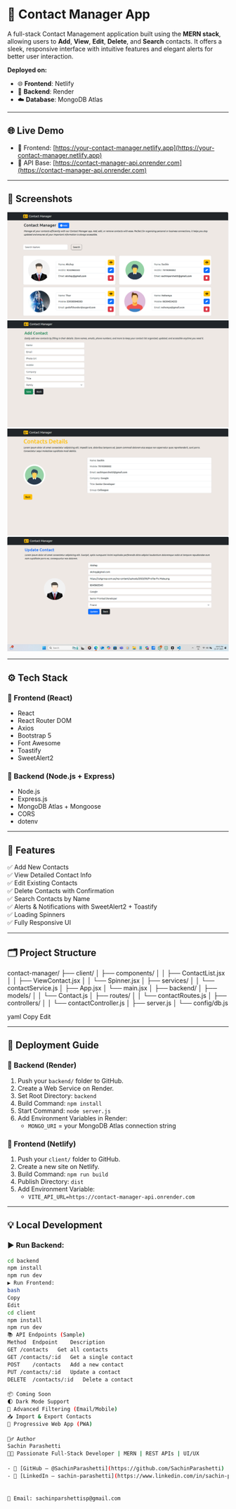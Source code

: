 # 📇 Contact Manager App

A full-stack Contact Management application built using the **MERN stack**, allowing users to **Add**, **View**, **Edit**, **Delete**, and **Search** contacts. It offers a sleek, responsive interface with intuitive features and elegant alerts for better user interaction.

**Deployed on:**
- 🌐 **Frontend**: Netlify  
- 🔗 **Backend**: Render  
- ☁️ **Database**: MongoDB Atlas

---

## 🌐 Live Demo

- 🔸 Frontend: [https://your-contact-manager.netlify.app](https://your-contact-manager.netlify.app)  
- 🔸 API Base: [https://contact-manager-api.onrender.com](https://contact-manager-api.onrender.com)

---

## 📸 Screenshots

![Home Page](home-page.png)  
![Add Contact](add-contact.png)  
![View Contact](view-details.png)  
![Update Contact](update-page.png)

---

## ⚙️ Tech Stack

### 🔹 Frontend (React)
- React
- React Router DOM
- Axios
- Bootstrap 5
- Font Awesome
- Toastify
- SweetAlert2

### 🔹 Backend (Node.js + Express)
- Node.js
- Express.js
- MongoDB Atlas + Mongoose
- CORS
- dotenv

---

## 🧠 Features

✅ Add New Contacts  
✅ View Detailed Contact Info  
✅ Edit Existing Contacts  
✅ Delete Contacts with Confirmation  
✅ Search Contacts by Name  
✅ Alerts & Notifications with SweetAlert2 + Toastify  
✅ Loading Spinners  
✅ Fully Responsive UI  

---

## 🗂 Project Structure

contact-manager/
├── client/
│ ├── components/
│ │ ├── ContactList.jsx
│ │ ├── ViewContact.jsx
│ │ └── Spinner.jsx
│ ├── services/
│ │ └── contactService.js
│ ├── App.jsx
│ └── main.jsx
│
├── backend/
│ ├── models/
│ │ └── Contact.js
│ ├── routes/
│ │ └── contactRoutes.js
│ ├── controllers/
│ │ └── contactController.js
│ ├── server.js
│ └── config/db.js

yaml
Copy
Edit

---

## 🚀 Deployment Guide

### 🔸 Backend (Render)
1. Push your `backend/` folder to GitHub.
2. Create a Web Service on Render.
3. Set Root Directory: `backend`
4. Build Command: `npm install`
5. Start Command: `node server.js`
6. Add Environment Variables in Render:
   - `MONGO_URI` = your MongoDB Atlas connection string

### 🔸 Frontend (Netlify)
1. Push your `client/` folder to GitHub.
2. Create a new site on Netlify.
3. Build Command: `npm run build`
4. Publish Directory: `dist`
5. Add Environment Variable:
   - `VITE_API_URL=https://contact-manager-api.onrender.com`

---

## 💡 Local Development

### ▶️ Run Backend:
```bash
cd backend
npm install
npm run dev
▶️ Run Frontend:
bash
Copy
Edit
cd client
npm install
npm run dev
📚 API Endpoints (Sample)
Method	Endpoint	Description
GET	/contacts	Get all contacts
GET	/contacts/:id	Get a single contact
POST	/contacts	Add a new contact
PUT	/contacts/:id	Update a contact
DELETE	/contacts/:id	Delete a contact

📦 Coming Soon
🌓 Dark Mode Support
🔎 Advanced Filtering (Email/Mobile)
📥 Import & Export Contacts
📱 Progressive Web App (PWA)

🙋‍♂️ Author
Sachin Parashetti
🧑‍💻 Passionate Full-Stack Developer | MERN | REST APIs | UI/UX

- 📎 [GitHub – @SachinParashetti](https://github.com/SachinParashetti)  
- 📎 [LinkedIn – sachin-parashetti](https://www.linkedin.com/in/sachin-parashetti-99b255259/)


📧 Email: sachinparshettisp@gmail.com